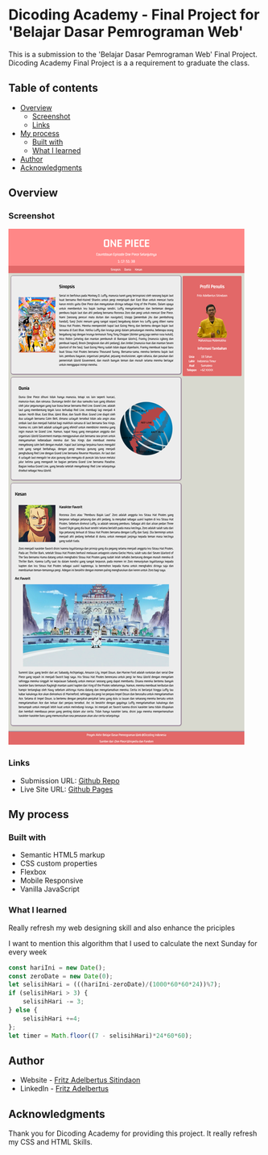 # Dicoding Academy - Final Project for 'Belajar Dasar Pemrograman Web'

This is a submission to the 'Belajar Dasar Pemrograman Web' Final Project. Dicoding Academy Final Project is a a requirement to graduate the class. 

## Table of contents

- [Overview](#overview)
  - [Screenshot](#screenshot)
  - [Links](#links)
- [My process](#my-process)
  - [Built with](#built-with)
  - [What I learned](#what-i-learned)
- [Author](#author)
- [Acknowledgments](#acknowledgments)

## Overview

### Screenshot

![](./screenshot.png)

### Links

- Submission URL: [Github Repo](https://github.com/fritzadelbertus/DAP_Info-Page)
- Live Site URL: [Github Pages](https://fritzadelbertus.github.io/DAP_Info-Page/)

## My process

### Built with

- Semantic HTML5 markup
- CSS custom properties
- Flexbox
- Mobile Responsive
- Vanilla JavaScript

### What I learned

Really refresh my web designing skill and also enhance the priciples

I want to mention this algorithm that I used to calculate the next Sunday for every week

```js
const hariIni = new Date();
const zeroDate = new Date(0);
let selisihHari = (((hariIni-zeroDate)/(1000*60*60*24))%7);
if (selisihHari > 3) {
    selisihHari -= 3;
} else {
    selisihHari +=4;
};
let timer = Math.floor((7 - selisihHari)*24*60*60);
```

## Author

- Website - [Fritz Adelbertus Sitindaon](https://www.furitsu.site)
- LinkedIn - [Fritz Adelbertus](https://www.linkedin.com/in/fritzadelbertus/)

## Acknowledgments

Thank you for Dicoding Academy for providing this project. It really refresh my CSS and HTML Skills.
